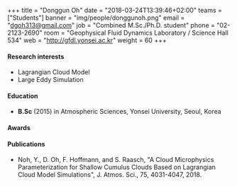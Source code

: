 ﻿+++
title = "Donggun Oh"
date = "2018-03-24T13:39:46+02:00"
teams = ["Students"]
banner = "img/people/donggunoh.png"
email = "dgoh313@gmail.com"
job = "Combined M.Sc./Ph.D. student"
phone = "02-2123-2690"
room = "Geophysical Fluid Dynamics Laboratory / Science Hall 534"
web = "http://gfdl.yonsei.ac.kr"
weight = 60
+++

#### Research interests
+ Lagrangian Cloud Model
+ Large Eddy Simulation

#### Education
 + **B.Sc** (2015) in Atmospheric Sciences, Yonsei University, Seoul, Korea

#### Awards


#### Publications
+ Noh, Y., D. Oh, F. Hoffmann, and S. Raasch, "A Cloud Microphysics Parameterization for Shallow Cumulus Clouds Based on Lagrangian Cloud Model Simulations", J. Atmos. Sci., 75, 4031-4047, 2018.
